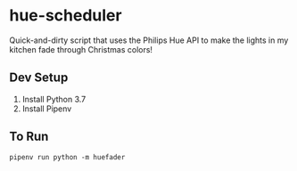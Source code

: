 # hue-scheduler

Quick-and-dirty script that uses the Philips Hue API to make the lights in my kitchen fade through Christmas colors!

## Dev Setup
 1. Install Python 3.7
 2. Install Pipenv

## To Run
```
pipenv run python -m huefader 
```
